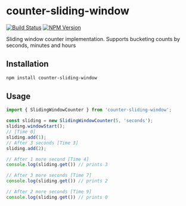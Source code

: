 # counter-sliding-window

[![Build Status](https://github.com/Geekoosh/counter-sliding-window/workflows/tests/badge.svg)](https://github.com/Geekoosh/counter-sliding-window/actions?query=workflow%3A%22tests%22)
[![NPM Version](https://shields.io/npm/v/counter-sliding-window.svg?style=flat)](https://www.npmjs.org/package/counter-sliding-window)

Sliding window counter implementation.
Supports bucketing counts by seconds, minutes and hours

## Installation

```bash
npm install counter-sliding-window
```

## Usage

```ts
import { SlidingWindowCounter } from 'counter-sliding-window';

const sliding = new SlidingWindowCounter(5, 'seconds');
sliding.windowStart();
// [Time 0]
sliding.add(1);
// After 3 seconds [Time 3]
sliding.add(2);

// After 1 more second [Time 4]
console.log(sliding.get()) // prints 3

// After 3 more seconds [Time 7]
console.log(sliding.get()) // prints 2

// After 2 more seconds [Time 9]
console.log(sliding.get()) // prints 0
```